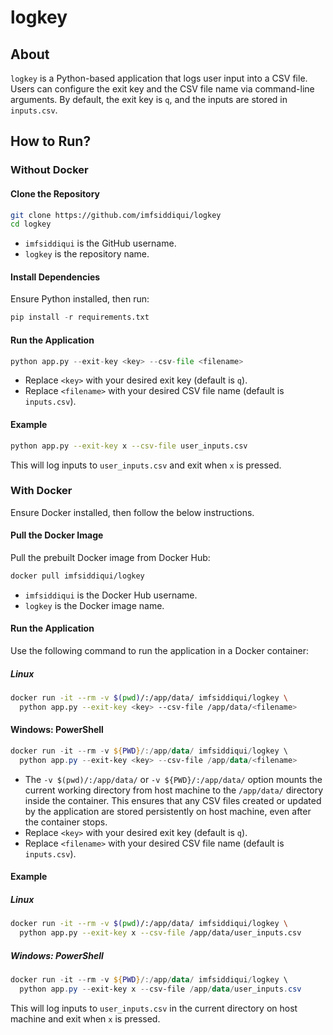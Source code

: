 <!-- markdownlint-disable MD024 -->

# logkey

## About

`logkey` is a Python-based application that logs user input into a CSV file. Users can configure the exit key and the CSV file name via command-line arguments. By default, the exit key is `q`, and the inputs are stored in `inputs.csv`.

## How to Run?

### Without Docker

#### Clone the Repository

```sh
git clone https://github.com/imfsiddiqui/logkey
cd logkey
```

- `imfsiddiqui` is the GitHub username.
- `logkey` is the repository name.

#### Install Dependencies

Ensure Python installed, then run:

```python
pip install -r requirements.txt
```

#### Run the Application

```python
python app.py --exit-key <key> --csv-file <filename>
```

- Replace `<key>` with your desired exit key (default is `q`).
- Replace `<filename>` with your desired CSV file name (default is `inputs.csv`).

#### Example

```sh
python app.py --exit-key x --csv-file user_inputs.csv
```

This will log inputs to `user_inputs.csv` and exit when `x` is pressed.

### With Docker

Ensure Docker installed, then follow the below instructions.

#### Pull the Docker Image

Pull the prebuilt Docker image from Docker Hub:

```sh
docker pull imfsiddiqui/logkey
```

- `imfsiddiqui` is the Docker Hub username.
- `logkey` is the Docker image name.

#### Run the Application

Use the following command to run the application in a Docker container:

##### Linux

```sh
docker run -it --rm -v $(pwd)/:/app/data/ imfsiddiqui/logkey \
  python app.py --exit-key <key> --csv-file /app/data/<filename>
```

#### Windows: PowerShell

```ps1
docker run -it --rm -v ${PWD}/:/app/data/ imfsiddiqui/logkey \
  python app.py --exit-key <key> --csv-file /app/data/<filename>
```

- The `-v $(pwd)/:/app/data/` or `-v ${PWD}/:/app/data/` option mounts the current working directory from host machine to the `/app/data/` directory inside the container. This ensures that any CSV files created or updated by the application are stored persistently on host machine, even after the container stops.
- Replace `<key>` with your desired exit key (default is `q`).
- Replace `<filename>` with your desired CSV file name (default is `inputs.csv`).

#### Example

##### Linux

```sh
docker run -it --rm -v $(pwd)/:/app/data/ imfsiddiqui/logkey \
  python app.py --exit-key x --csv-file /app/data/user_inputs.csv
```

##### Windows: PowerShell

```ps1
docker run -it --rm -v ${PWD}/:/app/data/ imfsiddiqui/logkey \
  python app.py --exit-key x --csv-file /app/data/user_inputs.csv
```

This will log inputs to `user_inputs.csv` in the current directory on host machine and exit when `x` is pressed.
